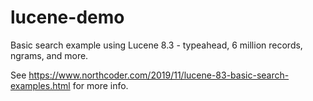 # lucene-demo
Basic search example using Lucene 8.3 - typeahead, 6 million records, ngrams, and more.

See https://www.northcoder.com/2019/11/lucene-83-basic-search-examples.html for more info.